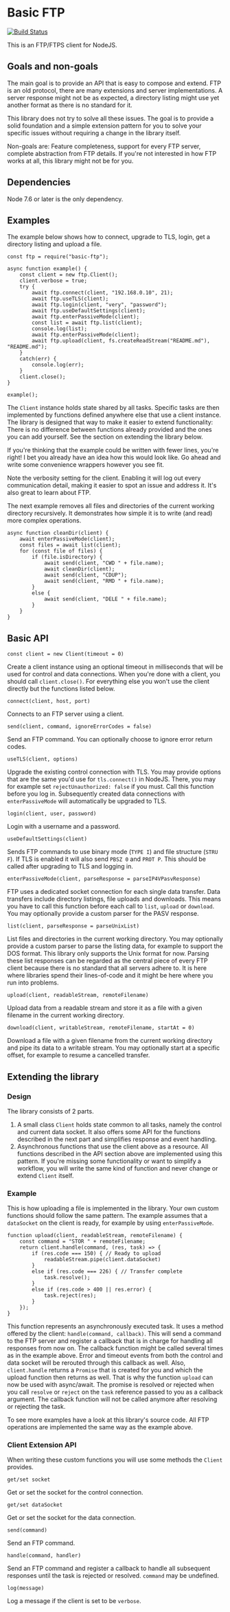 # Basic FTP

[![Build Status](https://travis-ci.org/patrickjuchli/basic-ftp.svg?branch=master)](https://travis-ci.org/patrickjuchli/basic-ftp) 

This is an FTP/FTPS client for NodeJS.

## Goals and non-goals

The main goal is to provide an API that is easy to compose and extend. FTP is an old protocol, there are many extensions and server implementations. A server response might not be as expected, a directory listing might use yet another format as there is no standard for it.

This library does not try to solve all these issues. The goal is to provide a solid foundation and a simple extension pattern for you to solve your specific issues without requiring a change in the library itself.

Non-goals are: Feature completeness, support for every FTP server, complete abstraction from FTP details. If you're not interested in how FTP works at all, this library might not be for you.

## Dependencies

Node 7.6 or later is the only dependency.

## Examples

The example below shows how to connect, upgrade to TLS, login, get a directory listing and upload a file.

```
const ftp = require("basic-ftp");

async function example() {
    const client = new ftp.Client();
    client.verbose = true;
    try {
        await ftp.connect(client, "192.168.0.10", 21);
        await ftp.useTLS(client);
        await ftp.login(client, "very", "password");
        await ftp.useDefaultSettings(client);
        await ftp.enterPassiveMode(client);
        const list = await ftp.list(client);
        console.log(list);
        await ftp.enterPassiveMode(client);
        await ftp.upload(client, fs.createReadStream("README.md"), "README.md");
    }
    catch(err) {
        console.log(err);
    }
    client.close();
}

example();
```

The `Client` instance holds state shared by all tasks. Specific tasks are then implemented by functions defined anywhere else that use a client instance. The library is designed that way to make it easier to extend functionality: There is no difference between functions already provided and the ones you can add yourself. See the section on extending the library below.

If you're thinking that the example could be written with fewer lines, you're right! I bet you already have an idea how this would look like. Go ahead and write some convenience wrappers however you see fit.

Note the verbosity setting for the client. Enabling it will log out every communication detail, making it easier to spot an issue and address it. It's also great to learn about FTP.

The next example removes all files and directories of the current working directory recursively. It demonstrates how simple it is to write (and read) more complex operations.

```
async function cleanDir(client) {
    await enterPassiveMode(client);
    const files = await list(client);
    for (const file of files) {
        if (file.isDirectory) {
            await send(client, "CWD " + file.name);
            await cleanDir(client);
            await send(client, "CDUP");
            await send(client, "RMD " + file.name);
        }
        else {
            await send(client, "DELE " + file.name);
        }
    }
}
```

## Basic API

`const client = new Client(timeout = 0)`

Create a client instance using an optional timeout in milliseconds that will be used for control and data connections. When you're done with a client, you should call `client.close()`. For everything else you won't use the client directly but the functions listed below.

`connect(client, host, port)`

Connects to an FTP server using a client.

`send(client, command, ignoreErrorCodes = false)`

Send an FTP command. You can optionally choose to ignore error return codes.

`useTLS(client, options)`

Upgrade the existing control connection with TLS. You may provide options that are the same you'd use for `tls.connect()` in NodeJS. There, you may for example set `rejectUnauthorized: false` if you must. Call this function before you log in. Subsequently created data connections with `enterPassiveMode` will automatically be upgraded to TLS.

`login(client, user, password)`

Login with a username and a password.

`useDefaultSettings(client)`

Sends FTP commands to use binary mode (`TYPE I`) and file structure (`STRU F`). If TLS is enabled it will also send `PBSZ 0` and `PROT P`. This should be called after upgrading to TLS and logging in.

`enterPassiveMode(client, parseResponse = parseIP4VPasvResponse)`

FTP uses a dedicated socket connection for each single data transfer. Data transfers include directory listings, file uploads and downloads. This means you have to call this function before each call to `list`, `upload` or `download`. You may optionally provide a custom parser for the PASV response.

`list(client, parseResponse = parseUnixList)`

List files and directories in the current working directory. You may optionally provide a custom parser to parse the listing data, for example to support the DOS format. This library only supports the Unix format for now. Parsing these list responses can be regarded as the central piece of every FTP client because there is no standard that all servers adhere to. It is here where libraries spend their lines-of-code and it might be here where you run into problems.

`upload(client, readableStream, remoteFilename)`

Upload data from a readable stream and store it as a file with a given filename in the current working directory.

`download(client, writableStream, remoteFilename, startAt = 0)`

Download a file with a given filename from the current working directory and pipe its data to a writable stream. You may optionally start at a specific offset, for example to resume a cancelled transfer.

## Extending the library

### Design

The library consists of 2 parts.

1. A small class `Client` holds state common to all tasks, namely the control and current data socket. It also offers some API for the functions described in the next part and simplifies response and event handling.
2. Asynchronous functions that use the client above as a resource. All functions described in the API section above are implemented using this pattern. If you're missing some functionality or want to simplify a workflow, you will write the same kind of function and never change or extend `Client` itself.

### Example

This is how uploading a file is implemented in the library. Your own custom functions should follow the same pattern. The example assumes that a `dataSocket` on the client is ready, for example by using `enterPassiveMode`.

```
function upload(client, readableStream, remoteFilename) {
    const command = "STOR " + remoteFilename;
    return client.handle(command, (res, task) => {
        if (res.code === 150) { // Ready to upload
            readableStream.pipe(client.dataSocket)
        }
        else if (res.code === 226) { // Transfer complete
            task.resolve();
        }
        else if (res.code > 400 || res.error) {
            task.reject(res);
        }
    });
}
```

This function represents an asynchronously executed task. It uses a method offered by the client: `handle(command, callback)`. This will send a command to the FTP server and register a callback that is in charge for handling all responses from now on. The callback function might be called several times as in the example above. Error and timeout events from both the control and data socket will be rerouted through this callback as well. Also, `client.handle` returns a `Promise` that is created for you and which the upload function then returns as well. That is why the function `upload` can now be used with async/await. The promise is resolved or rejected when you call `resolve` or `reject` on the `task` reference passed to you as a callback argument. The callback function will not be called anymore after resolving or rejecting the task.

To see more examples have a look at this library's source code. All FTP operations are implemented the same way as the example above.

### Client Extension API

When writing these custom functions you will use some methods the `Client` provides.

`get/set socket`

Get or set the socket for the control connection.

`get/set dataSocket`

Get or set the socket for the data connection.

`send(command)`

Send an FTP command.

`handle(command, handler)`

Send an FTP command and register a callback to handle all subsequent responses until the task is rejected or resolved. `command` may be undefined.

`log(message)`

Log a message if the client is set to be `verbose`.
